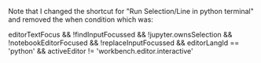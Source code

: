 Note that I changed the shortcut for "Run Selection/Line in python terminal" and removed the when condition which was:

editorTextFocus && !findInputFocussed && !jupyter.ownsSelection && !notebookEditorFocused && !replaceInputFocussed && editorLangId == 'python' && activeEditor != 'workbench.editor.interactive'